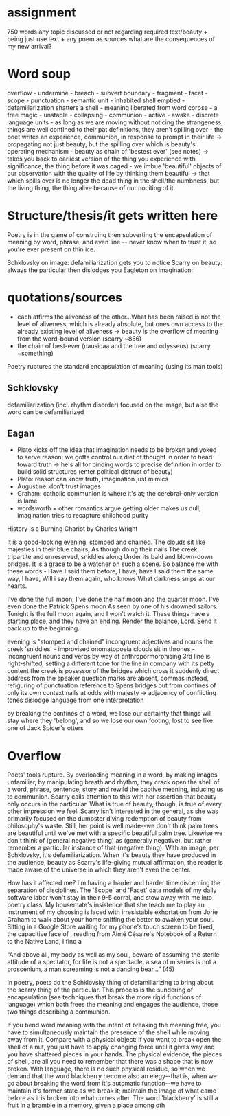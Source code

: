 # assignment

750 words
any topic discussed or not
regarding required text/beauty + being just
use text + any poem as sources
what are the consequences of my new arrival?

# Word soup
overflow - undermine - breach - subvert boundary - fragment - facet - scope - punctuation - semantic unit - inhabited shell emptied - defamiliarization shatters a shell - meaning liberated from word corpse - a free magic - unstable - collapsing - communion - active - awake - discrete language units - as long as we are moving without noticing the strangeness, things are well confined to their pat definitions, they aren't spilling over - the poet writes an experience, communion, in response to prompt in their life -> propagating not just beauty, but the spilling over which is beauty's operating mechanism - beauty as chain of 'bestest ever' (see notes) -> takes you back to earliest version of the thing you experience with significance, the thing before it was caged - we imbue 'beautiful' objects of our observation with the quality of life by thinking them beautiful -> that which spills over is no longer the dead thing in the shell/the numbness, but the living thing, the thing alive because of our nociting of it.

# Structure/thesis/it gets written here

Poetry is in the game of construing then subverting the encapsulation of meaning by word, phrase, and even line -- never know when to trust it, so you're ever present on thin ice.

Schklovsky on image: defamiliarization gets you to notice
Scarry on beauty: always the particular then dislodges you
Eagleton on imagination: 

# quotations/sources
+ each affirms the aliveness of the other...What has been raised is not the level of aliveness, which is already absolute, but ones own access to the already existing level of aliveness -> beauty is the overflow of meaning from the word-bound version (scarry ~856)
+ the chain of best-ever (nausicaa and the tree and odysseus) (scarry ~something)


Poetry ruptures the standard encapsulation of meaning (using its man tools) 

## Schklovsky
defamiliarization (incl. rhythm disorder)
focused on the image, but also the word can be defamiliarized

## Eagan
+ Plato kicks off the idea that imagination needs to be broken and yoked to serve reason; we gotta control our diet of thought in order to head toward truth -> he's all for binding words to precise definition in order to build solid structures (enter political distrust of beauty)
+ Plato: reason can know truth, imagination just mimics
+ Augustine: don't trust images 
+ Graham: catholic communion is where it's at; the cerebral-only version is lame
+ wordsworth + other romantics argue getting older makes us dull, imagination tries to recapture childhood purity 

History is a Burning Chariot
by Charles Wright

It is a good-looking evening, stomped and chained.
The clouds sit like majesties in their blue chairs,
    As though doing their nails
The creek, tripartite and unreserved, sniddles along
Under its bald and blown-down bridges.
It is a grace to be a watcher on such a scene.
So balance me with these words -
Have I said them before, I have,
    have I said them the same way, I have,
Will i say them again, who knows
        What darkness snips at our hearts.

I've done the full moon, I've done the half moon and the
	quarter moon.
I've even done the Patrick Spens moon
As seen by one of his drowned sailors.
Tonight is the full moon again, and I won't watch it.
These things have a starting place, and they have an ending.
Render the balance, Lord.
         Send it back up to the beginning.

evening is "stomped and chained" incongruent adjectives and nouns
the creek 'sniddles' - improvised onomatopoeia
clouds sit in thrones - incongruent nouns and verbs by way of anthropormorphising
3rd line is right-shifted, setting a different tone for the line in company with its petty content
the creek is posessor of the bridges which cross it
suddenly direct address from the speaker
question marks are absent, commas instead, refiguring of punctuation
reference to Spens bridges out from confines of only its own context
nails at odds with majesty -> adjacency of conflicting tones dislodge language from one interpretation

by breaking the confines of a word, we lose our certainty that things will stay where they 'belong', and so we lose our own footing, lost to see like one of Jack Spicer's otters
# Overflow

Poets' tools rupture. By overloading meaning in a word, by making images unfamiliar, by manipulating breath and rhythm, they crack open the shell of a word, phrase, sentence, story and rewild the captive meaning, inducing us to communion. Scarry calls attention to this with her assertion that beauty only occurs in the particular. What is true of beauty, though, is true of every other impression we feel. Scarry isn't interested in the general, as she was primarily focused on the dumpster diving redemption of beauty from philosophy's waste. Still, her point is well made--we don't think palm trees are beautiful until we've met with a specific beautiful palm tree. Likewise we don't think of (general negative thing) as (generally negative), but rather remember a particular instance of that (negative thing). With an image, per Schklovsky, it's defamiliarization. When it's beauty they have produced in the audience, beauty as Scarry's life-giving mutual affirmation, the reader is made aware of the universe in which they aren't even the center.

How has it affected me?
I'm having a harder and harder time discerning the separation of disciplines. The 'Scope' and 'Facet' data models of my daily software labor won't stay in their 9-5 corral, and stow away with me into poetry class. My housemate's insistence that she teach me to play an instrument of my choosing is laced with irresistable exhortation from Jorie Graham to walk about your home sniffing the better to awaken your soul. Sitting in a Google Store waiting for my phone's touch screen to be fixed, the capacitive face of , reading from Aimé Césaire's Notebook of a Return to the Native Land, I find a 

“And above all, my body as well as my soul, beware of assuming the sterile attitude of a spectator, for life is not a spectacle, a sea of miseries is not a proscenium, a man screaming is not a dancing bear…” (45)

In poetry, poets do the Schklovsky thing of defamiliarizing to bring about the scarry thing of the particular. This process is the sundering of encapsulation (see techniques that break the more rigid functions of language) which both frees the meaning and engages the audience, those two things describing a communion.

If you bend word meaning with the intent of breaking the meaning free, you have to simultaneously maintain the presence of the shell while moving away from it. Compare with a physical object: if you want to break open the shell of a nut, you just have to apply changing force until it gives way and you have shattered pieces in your hands. The physical evidence, the pieces of shell, are all you need to remember that there was a shape that is now broken. With language, there is no such physical residue, so when we demand that the word blackberry become also an elegy--that is, when we go about breaking the word from it's automatic function--we have to maintain it's former state as we break it; maintain the image of what came before as it is broken into what comes after. The word 'blackberry' is still a fruit in a bramble in a memory, given a place among oth
